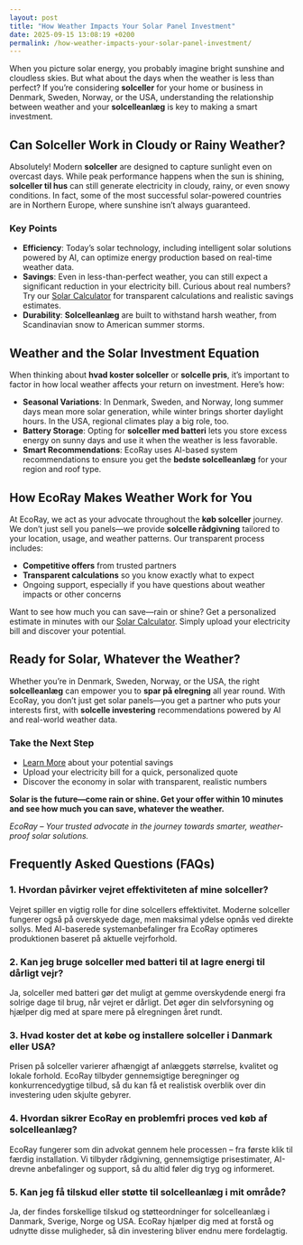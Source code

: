 ```yaml
---
layout: post
title: "How Weather Impacts Your Solar Panel Investment"
date: 2025-09-15 13:08:19 +0200
permalink: /how-weather-impacts-your-solar-panel-investment/
---
```

When you picture solar energy, you probably imagine bright sunshine and cloudless skies. But what about the days when the weather is less than perfect? If you’re considering **solceller** for your home or business in Denmark, Sweden, Norway, or the USA, understanding the relationship between weather and your **solcelleanlæg** is key to making a smart investment.

## Can Solceller Work in Cloudy or Rainy Weather?

Absolutely! Modern **solceller** are designed to capture sunlight even on overcast days. While peak performance happens when the sun is shining, **solceller til hus** can still generate electricity in cloudy, rainy, or even snowy conditions. In fact, some of the most successful solar-powered countries are in Northern Europe, where sunshine isn’t always guaranteed.

### Key Points

- **Efficiency**: Today’s solar technology, including intelligent solar solutions powered by AI, can optimize energy production based on real-time weather data.
- **Savings**: Even in less-than-perfect weather, you can still expect a significant reduction in your electricity bill. Curious about real numbers? Try our [Solar Calculator](https://ecoray.dk/en/calculator) for transparent calculations and realistic savings estimates.
- **Durability**: **Solcelleanlæg** are built to withstand harsh weather, from Scandinavian snow to American summer storms.

## Weather and the Solar Investment Equation

When thinking about **hvad koster solceller** or **solcelle pris**, it’s important to factor in how local weather affects your return on investment. Here’s how:

- **Seasonal Variations**: In Denmark, Sweden, and Norway, long summer days mean more solar generation, while winter brings shorter daylight hours. In the USA, regional climates play a big role, too.
- **Battery Storage**: Opting for **solceller med batteri** lets you store excess energy on sunny days and use it when the weather is less favorable.
- **Smart Recommendations**: EcoRay uses AI-based system recommendations to ensure you get the **bedste solcelleanlæg** for your region and roof type.

## How EcoRay Makes Weather Work for You

At EcoRay, we act as your advocate throughout the **køb solceller** journey. We don’t just sell you panels—we provide **solcelle rådgivning** tailored to your location, usage, and weather patterns. Our transparent process includes:

- **Competitive offers** from trusted partners
- **Transparent calculations** so you know exactly what to expect
- Ongoing support, especially if you have questions about weather impacts or other concerns

Want to see how much you can save—rain or shine? Get a personalized estimate in minutes with our [Solar Calculator](https://ecoray.dk/en/calculator). Simply upload your electricity bill and discover your potential.

## Ready for Solar, Whatever the Weather?

Whether you’re in Denmark, Sweden, Norway, or the USA, the right **solcelleanlæg** can empower you to **spar på elregning** all year round. With EcoRay, you don’t just get solar panels—you get a partner who puts your interests first, with **solcelle investering** recommendations powered by AI and real-world weather data.

### Take the Next Step

- [Learn More](https://ecoray.dk/en/calculator) about your potential savings  
- Upload your electricity bill for a quick, personalized quote  
- Discover the economy in solar with transparent, realistic numbers

**Solar is the future—come rain or shine. Get your offer within 10 minutes and see how much you can save, whatever the weather.**

*EcoRay – Your trusted advocate in the journey towards smarter, weather-proof solar solutions.*

## Frequently Asked Questions (FAQs)

### 1. Hvordan påvirker vejret effektiviteten af mine solceller?

Vejret spiller en vigtig rolle for dine solcellers effektivitet. Moderne solceller fungerer også på overskyede dage, men maksimal ydelse opnås ved direkte sollys. Med AI-baserede systemanbefalinger fra EcoRay optimeres produktionen baseret på aktuelle vejrforhold.

### 2. Kan jeg bruge solceller med batteri til at lagre energi til dårligt vejr?

Ja, solceller med batteri gør det muligt at gemme overskydende energi fra solrige dage til brug, når vejret er dårligt. Det øger din selvforsyning og hjælper dig med at spare mere på elregningen året rundt.

### 3. Hvad koster det at købe og installere solceller i Danmark eller USA?

Prisen på solceller varierer afhængigt af anlæggets størrelse, kvalitet og lokale forhold. EcoRay tilbyder gennemsigtige beregninger og konkurrencedygtige tilbud, så du kan få et realistisk overblik over din investering uden skjulte gebyrer.

### 4. Hvordan sikrer EcoRay en problemfri proces ved køb af solcelleanlæg?

EcoRay fungerer som din advokat gennem hele processen – fra første klik til færdig installation. Vi tilbyder rådgivning, gennemsigtige prisestimater, AI-drevne anbefalinger og support, så du altid føler dig tryg og informeret.

### 5. Kan jeg få tilskud eller støtte til solcelleanlæg i mit område?

Ja, der findes forskellige tilskud og støtteordninger for solcelleanlæg i Danmark, Sverige, Norge og USA. EcoRay hjælper dig med at forstå og udnytte disse muligheder, så din investering bliver endnu mere fordelagtig.

<script type="application/ld+json">
{
  "@context": "https://schema.org",
  "@type": "BlogPosting",
  "headline": "How Weather Impacts Your Solar Panel Investment",
  "description": "Learn how weather conditions affect the performance and ROI of solceller and solcelleanlæg in Denmark, Sweden, Norway, and the USA. Discover how EcoRay uses AI and transparent calculations to optimize your solar investment.",
  "author": {
    "@type": "Person",
    "name": "EcoRay"
  },
  "publisher": {
    "@type": "Person",
    "name": "EcoRay"
  },
  "datePublished": "2024-06-01",
  "mainEntityOfPage": {
    "@type": "WebPage",
    "@id": "https://ecoray.dk/en/blog/how-weather-impacts-your-solar-panel-investment"
  }
}
</script>

<script type="application/ld+json">
{
  "@context": "https://schema.org",
  "@type": "FAQPage",
  "mainEntity": [
    {
      "@type": "Question",
      "name": "Hvordan påvirker vejret effektiviteten af mine solceller?",
      "acceptedAnswer": {
        "@type": "Answer",
        "text": "Vejret spiller en vigtig rolle for dine solcellers effektivitet. Moderne solceller fungerer også på overskyede dage, men maksimal ydelse opnås ved direkte sollys. Med AI-baserede systemanbefalinger fra EcoRay optimeres produktionen baseret på aktuelle vejrforhold."
      }
    },
    {
      "@type": "Question",
      "name": "Kan jeg bruge solceller med batteri til at lagre energi til dårligt vejr?",
      "acceptedAnswer": {
        "@type": "Answer",
        "text": "Ja, solceller med batteri gør det muligt at gemme overskydende energi fra solrige dage til brug, når vejret er dårligt. Det øger din selvforsyning og hjælper dig med at spare mere på elregningen året rundt."
      }
    },
    {
      "@type": "Question",
      "name": "Hvad koster det at købe og installere solceller i Danmark eller USA?",
      "acceptedAnswer": {
        "@type": "Answer",
        "text": "Prisen på solceller varierer afhængigt af anlæggets størrelse, kvalitet og lokale forhold. EcoRay tilbyder gennemsigtige beregninger og konkurrencedygtige tilbud, så du kan få et realistisk overblik over din investering uden skjulte gebyrer."
      }
    },
    {
      "@type": "Question",
      "name": "Hvordan sikrer EcoRay en problemfri proces ved køb af solcelleanlæg?",
      "acceptedAnswer": {
        "@type": "Answer",
        "text": "EcoRay fungerer som din advokat gennem hele processen – fra første klik til færdig installation. Vi tilbyder rådgivning, gennemsigtige prisestimater, AI-drevne anbefalinger og support, så du altid føler dig tryg og informeret."
      }
    },
    {
      "@type": "Question",
      "name": "Kan jeg få tilskud eller støtte til solcelleanlæg i mit område?",
      "acceptedAnswer": {
        "@type": "Answer",
        "text": "Ja, der findes forskellige tilskud og støtteordninger for solcelleanlæg i Danmark, Sverige, Norge og USA. EcoRay hjælper dig med at forstå og udnytte disse muligheder, så din investering bliver endnu mere fordelagtig."
      }
    }
  ]
}
</script>